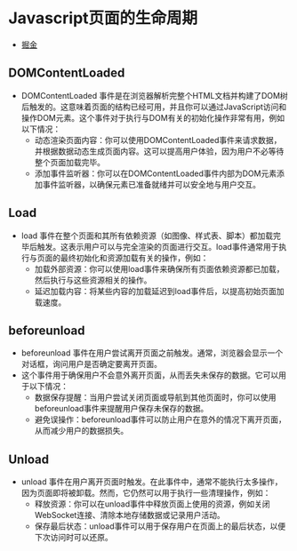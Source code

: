 # Javascript页面的生命周期
- [掘金](https://juejin.cn/post/7294453574645137408)

## DOMContentLoaded
- DOMContentLoaded 事件是在浏览器解析完整个HTML文档并构建了DOM树后触发的。这意味着页面的结构已经可用，并且你可以通过JavaScript访问和操作DOM元素。这个事件对于执行与DOM有关的初始化操作非常有用，例如以下情况：
    - 动态渲染页面内容：你可以使用DOMContentLoaded事件来请求数据，并根据数据动态生成页面内容。这可以提高用户体验，因为用户不必等待整个页面加载完毕。
    - 添加事件监听器：你可以在DOMContentLoaded事件内部为DOM元素添加事件监听器，以确保元素已准备就绪并可以安全地与用户交互。
## Load
- load 事件在整个页面和其所有依赖资源（如图像、样式表、脚本）都加载完毕后触发。这表示用户可以与完全渲染的页面进行交互。load事件通常用于执行与页面的最终初始化和资源加载有关的操作，例如：
  - 加载外部资源：你可以使用load事件来确保所有页面依赖资源都已加载，然后执行与这些资源相关的操作。
  - 延迟加载内容：将某些内容的加载延迟到load事件后，以提高初始页面加载速度。
## beforeunload
- beforeunload 事件在用户尝试离开页面之前触发。通常，浏览器会显示一个对话框，询问用户是否确定要离开页面。
- 这个事件用于确保用户不会意外离开页面，从而丢失未保存的数据。它可以用于以下情况：
  - 数据保存提醒：当用户尝试关闭页面或导航到其他页面时，你可以使用beforeunload事件来提醒用户保存未保存的数据。
  - 避免误操作：beforeunload事件可以防止用户在意外的情况下离开页面，从而减少用户的数据损失。

## Unload
- unload 事件在用户离开页面时触发。在此事件中，通常不能执行太多操作，因为页面即将被卸载。然而，它仍然可以用于执行一些清理操作，例如：
    - 释放资源：你可以在unload事件中释放页面上使用的资源，例如关闭WebSocket连接、清除本地存储数据或记录用户活动。
    - 保存最后状态：unload事件可以用于保存用户在页面上的最后状态，以便下次访问时可以还原。
